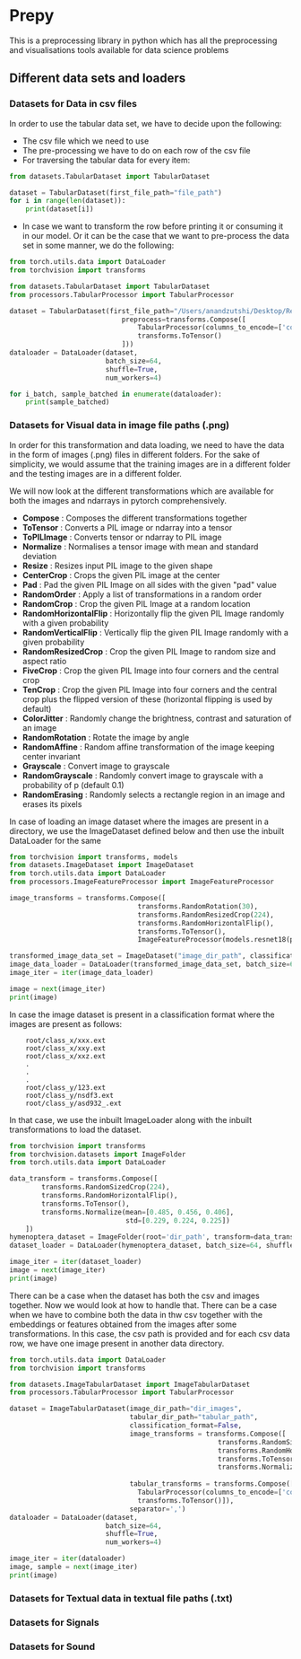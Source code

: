 # Prepy
This is a preprocessing library in python which has all the preprocessing and visualisations tools available for data science problems

## Different data sets and loaders

### Datasets for Data in csv files 
In order to use the tabular data set, we have to decide upon the following:
* The csv file which we need to use
* The pre-processing we have to do on each row of the csv file
* For traversing the tabular data for every item:
```python
from datasets.TabularDataset import TabularDataset

dataset = TabularDataset(first_file_path="file_path")
for i in range(len(dataset)):
    print(dataset[i])
```

* In case we want to transform the row before printing it or consuming it in our model. 
Or it can be the case that we want to pre-process the data set in some manner, we do the following:
```python
from torch.utils.data import DataLoader
from torchvision import transforms

from datasets.TabularDataset import TabularDataset
from processors.TabularProcessor import TabularProcessor

dataset = TabularDataset(first_file_path="/Users/anandzutshi/Desktop/RelationshipDataset.csv",
                            preprocess=transforms.Compose([
                                TabularProcessor(columns_to_encode=['col1','col2'], max_encoded_values=[2,1]),
                                transforms.ToTensor()
                            ]))
dataloader = DataLoader(dataset, 
                        batch_size=64,
                        shuffle=True, 
                        num_workers=4)

for i_batch, sample_batched in enumerate(dataloader):
    print(sample_batched)
```

### Datasets for Visual data in image file paths (.png)
In order for this transformation and data loading, we need to have the data in the form of images (.png) 
files in different folders. For the sake of simplicity, we would assume that the training images are in a different 
folder and the testing images are in a different folder.

We will now look at the different transformations which are available for both the images and 
ndarrays in pytorch comprehensively.

* **Compose** : Composes the different transformations together
* **ToTensor** : Converts a PIL image or ndarray into a tensor
* **ToPILImage** : Converts tensor or ndarray to PIL image
* **Normalize** : Normalises a tensor image with mean and standard deviation
* **Resize** : Resizes input PIL image to the given shape
* **CenterCrop** : Crops the given PIL image at the center
* **Pad** : Pad the given PIL Image on all sides with the given "pad" value
* **RandomOrder** : Apply a list of transformations in a random order
* **RandomCrop** : Crop the given PIL Image at a random location
* **RandomHorizontalFlip** : Horizontally flip the given PIL Image randomly with a given probability
* **RandomVerticalFlip** : Vertically flip the given PIL Image randomly with a given probability
* **RandomResizedCrop** : Crop the given PIL Image to random size and aspect ratio 
* **FiveCrop** : Crop the given PIL Image into four corners and the central crop
* **TenCrop** : Crop the given PIL Image into four corners and the central crop plus the flipped version of
    these (horizontal flipping is used by default)
* **ColorJitter** : Randomly change the brightness, contrast and saturation of an image
* **RandomRotation** : Rotate the image by angle
* **RandomAffine** : Random affine transformation of the image keeping center invariant
* **Grayscale** : Convert image to grayscale
* **RandomGrayscale** : Randomly convert image to grayscale with a probability of p (default 0.1)
* **RandomErasing** : Randomly selects a rectangle region in an image and erases its pixels

In case of loading an image dataset where the images are present in a directory, we use the ImageDataset defined 
below and then use the inbuilt DataLoader for the same

```python
from torchvision import transforms, models
from datasets.ImageDataset import ImageDataset
from torch.utils.data import DataLoader
from processors.ImageFeatureProcessor import ImageFeatureProcessor

image_transforms = transforms.Compose([
                                transforms.RandomRotation(30),
                                transforms.RandomResizedCrop(224),
                                transforms.RandomHorizontalFlip(),
                                transforms.ToTensor(),
                                ImageFeatureProcessor(models.resnet18(pretrained=True), 224)])

transformed_image_data_set = ImageDataset("image_dir_path", classification_format=False, transform=image_transforms)
image_data_loader = DataLoader(transformed_image_data_set, batch_size=64, shuffle=True)
image_iter = iter(image_data_loader)

image = next(image_iter)
print(image)
```

In case the image dataset is present in a classification format where the images are present as follows:
        
        root/class_x/xxx.ext
        root/class_x/xxy.ext
        root/class_x/xxz.ext
        .
        .
        .
        root/class_y/123.ext
        root/class_y/nsdf3.ext
        root/class_y/asd932_.ext

In that case, we use the inbuilt ImageLoader along with the inbuilt transformations to load the dataset.
```python
from torchvision import transforms
from torchvision.datasets import ImageFolder
from torch.utils.data import DataLoader

data_transform = transforms.Compose([
        transforms.RandomSizedCrop(224),
        transforms.RandomHorizontalFlip(),
        transforms.ToTensor(),
        transforms.Normalize(mean=[0.485, 0.456, 0.406],
                             std=[0.229, 0.224, 0.225])
    ])
hymenoptera_dataset = ImageFolder(root='dir_path', transform=data_transform)
dataset_loader = DataLoader(hymenoptera_dataset, batch_size=64, shuffle=True, num_workers=4)

image_iter = iter(dataset_loader)
image = next(image_iter)
print(image)
```

There can be a case when the dataset has both the csv and images together. Now we 
would look at how to handle that. There can be a case when we have to combine both the data in thw
csv together with the embeddings or features obtained from the images after some transformations.
In this case, the csv path is provided and for each csv data row, we have one image present in another
data directory.

```python
from torch.utils.data import DataLoader
from torchvision import transforms

from datasets.ImageTabularDataset import ImageTabularDataset
from processors.TabularProcessor import TabularProcessor

dataset = ImageTabularDataset(image_dir_path="dir_images",
                              tabular_dir_path="tabular_path",
                              classification_format=False,
                              image_transforms = transforms.Compose([
                                                    transforms.RandomSizedCrop(224),
                                                    transforms.RandomHorizontalFlip(),
                                                    transforms.ToTensor(),
                                                    transforms.Normalize(mean=[0.485, 0.456, 0.406], 
                                                                         std=[0.229, 0.224, 0.225])]),
                              tabular_transforms = transforms.Compose([
                                TabularProcessor(columns_to_encode=['col1','col2'], max_encoded_values=[2,1]),
                                transforms.ToTensor()]),
                              separator=',')
dataloader = DataLoader(dataset, 
                        batch_size=64,
                        shuffle=True, 
                        num_workers=4)

image_iter = iter(dataloader)
image, sample = next(image_iter)
print(image)
```

### Datasets for Textual data in textual file paths (.txt)

### Datasets for Signals

### Datasets for Sound